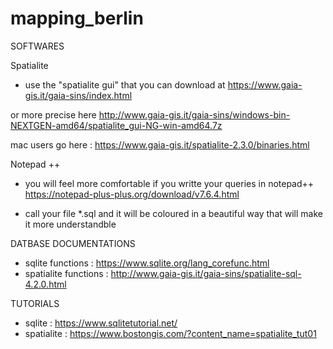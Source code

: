 # mapping_berlin

SOFTWARES

Spatialite
- use the "spatialite gui" that you can download at 
https://www.gaia-gis.it/gaia-sins/index.html

or more precise here
http://www.gaia-gis.it/gaia-sins/windows-bin-NEXTGEN-amd64/spatialite_gui-NG-win-amd64.7z

mac users go here : https://www.gaia-gis.it/spatialite-2.3.0/binaries.html

Notepad ++
- you will feel more comfortable if you writte your queries in notepad++
https://notepad-plus-plus.org/download/v7.6.4.html

- call your file *.sql and it will be coloured in a beautiful way that will make it more understandble

DATBASE DOCUMENTATIONS

- sqlite functions : https://www.sqlite.org/lang_corefunc.html
- spatialite functions : http://www.gaia-gis.it/gaia-sins/spatialite-sql-4.2.0.html

TUTORIALS
- sqlite : https://www.sqlitetutorial.net/
- spatialite : https://www.bostongis.com/?content_name=spatialite_tut01
